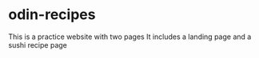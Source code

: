 # odin-recipes
This is a practice website with two pages
It includes a landing page and a sushi recipe page
